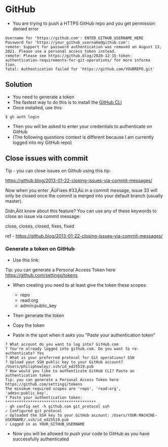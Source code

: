# GitHub
* You are trying to push a HTTPS GitHub repo and you get permission denied error

```
Username for 'https://github.com': ENTER_GITHUB_USERNAME_HERE
Password for 'https://your_github_username@github.com':
remote: Support for password authentication was removed on August 13, 2021. Please use a personal access token instead.
remote: Please see https://github.blog/2020-12-15-token-authentication-requirements-for-git-operations/ for more informa
tion.
fatal: Authentication failed for 'https://github.com/YOURREPO.git'
```

## Solution
* You need to generate a token
* The fastest way to do this is to install the <a href="https://cli.github.com/" target="_blank">GitHub CLI</a>
* Once installed, use this:  

`$ gh auth login`

* Then you will be asked to enter your credentials to authenticate on GitHub
* (The following questions context is different because I am currently logged into my GitHub repo)

## Close issues with commit 
Tip - you can close issues on Github using this tip:

https://github.blog/2013-01-22-closing-issues-via-commit-messages/

Now when you enter ‚ÄúFixes #33‚Äù in a commit message, issue 33
will only be closed once the commit is merged into your
default branch (usually master).

Didn‚Äôt know about this feature? You can use any of these keywords to close an issue via commit message:

close, closes, closed, fixes, fixed

ref - https://github.blog/2013-01-22-closing-issues-via-commit-messages/ 

### Generate a token on GitHub
* Use this link:

Tip: you can generate a Personal Access Token here https://github.com/settings/tokens

* When creating you need to at least give the token these scopes: 
  - repo
  - read:org
  - admin:public_key

* Then generate the token
* Copy the token
* Paste in the spot when it asks you "Paste your authentication token"

```
? What account do you want to log into? GitHub.com
? You're already logged into github.com. Do you want to re-authenticate? Yes
? What is your preferred protocol for Git operations? SSH
? Upload your SSH public key to your GitHub account? /Users/philiphowley/.ssh/id_ed25519.pub
? How would you like to authenticate GitHub CLI? Paste an authentication token
Tip: you can generate a Personal Access Token here https://github.com/settings/tokens
The minimum required scopes are 'repo', 'read:org', 'admin:public_key'.
? Paste your authentication token: ****************************************
- gh config set -h github.com git_protocol ssh
✓ Configured git protocol
✓ Uploaded the SSH key to your GitHub account: /Users/YOUR-MACHINE-USERNAME/.ssh/id_ed25519.pub
✓ Logged in as YOUR_GITHUB_USERNAME
```

* Now you will be allowed to push your code to GitHub as you have successfully authenticated
